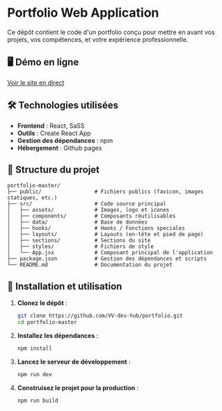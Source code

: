 # Portfolio Web Application

Ce dépôt contient le code d'un portfolio conçu pour mettre en avant vos projets, vos compétences, et votre expérience professionnelle.

## 🖥️ Démo en ligne

[Voir le site en direct](https://vv-dev.fr)

## 🛠️ Technologies utilisées

- **Frontend** : React, SaSS
- **Outils** : Create React App
- **Gestion des dépendances** : npm
- **Hébergement** : Github pages

## 💂️ Structure du projet

```
portfolio-master/
├── public/                 # Fichiers publics (favicon, images statiques, etc.)
├── src/                    # Code source principal
│   ├── assets/             # Images, logo et icones
│   ├── components/         # Composants réutilisables
│   ├── data/               # Base de données
│   ├── hooks/              # Hooks / Fonctions speciales
│   ├── layouts/            # Layouts (en-tête et pied de page)
│   ├── sections/           # Sections du site
│   ├── styles/             # Fichiers de style
│   └── App.jsx             # Composant principal de l'application
├── package.json            # Gestion des dépendances et scripts
└── README.md               # Documentation du projet
```

## 🚀 Installation et utilisation

1. **Clonez le dépôt** :
   ```bash
   git clone https://github.com/VV-dev-hub/portfolio.git
   cd portfolio-master
   ```

2. **Installez les dépendances** :
   ```bash
   npm install
   ```

3. **Lancez le serveur de développement** :
   ```bash
   npm run dev
   ```

4. **Construisez le projet pour la production** :
   ```bash
   npm run build
   ```

